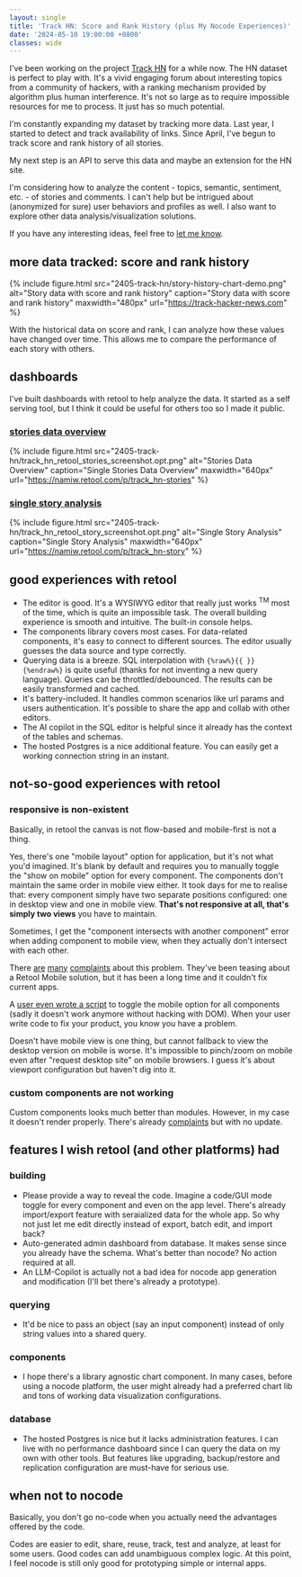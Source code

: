 ```yaml
---
layout: single
title: 'Track HN: Score and Rank History (plus My Nocode Experiences)'
date: '2024-05-10 19:00:00 +0800'
classes: wide
---
```


I've been working on the project [Track HN](https://www.track-hacker-news.com) for a while now. The HN dataset is perfect to play with. It's a vivid engaging forum about interesting topics from a community of hackers, with a ranking mechanism provided by algorithm plus human interference. It's not so large as to require impossible resources for me to process. It just has so much potential.

I'm constantly expanding my dataset by tracking more data. Last year, I started to detect and track availability of links. Since April, I've begun to track score and rank history of all stories.

My next step is an API to serve this data and maybe an extension for the HN site.

I'm considering how to analyze the content - topics, semantic, sentiment, etc. - of stories and comments. I can't help but be intrigued about (anonymized for sure) user behaviors and profiles as well. I also want to explore other data analysis/visualization solutions.

If you have any interesting ideas, feel free to [let me know](mailto:me@nami.land).

## more data tracked: score and rank history

{% include figure.html
  src="2405-track-hn/story-history-chart-demo.png"
  alt="Story data with score and rank history"
  caption="Story data with score and rank history"
  maxwidth="480px"
  url="https://track-hacker-news.com"
%}

With the historical data on score and rank, I can analyze how these values have changed over time. This allows me to compare the performance of each story with others.

## dashboards

I've built dashboards with retool to help analyze the data. It started as a self serving tool, but I think it could be useful for others too so I made it public.

### [stories data overview](https://namiw.retool.com/p/track_hn-stories)

{% include figure.html
  src="2405-track-hn/track_hn_retool_stories_screenshot.opt.png"
  alt="Stories Data Overview"
  caption="Single Stories Data Overview"
  maxwidth="640px"
  url="https://namiw.retool.com/p/track_hn-stories"
%}

### [single story analysis](https://namiw.retool.com/p/track_hn-story)

{% include figure.html
  src="2405-track-hn/track_hn_retool_story_screenshot.opt.png"
  alt="Single Story Analysis"
  caption="Single Story Analysis"
  maxwidth="640px"
  url="https://namiw.retool.com/p/track_hn-story"
%}

## good experiences with retool

- The editor is good. It's a WYSIWYG editor that really just works <sup>TM</sup> most of the time, which is quite an impossible task. The overall building experience is smooth and intuitive. The built-in console helps.
- The components library covers most cases. For data-related components, it's easy to connect to different sources. The editor usually guesses the data source and type correctly.
- Querying data is a breeze. SQL interpolation with `{%raw%}{{ }}{%endraw%}` is quite useful (thanks for not inventing a new query language). Queries can be throttled/debounced. The results can be easily transformed and cached.
- It's battery-included. It handles common scenarios like url params and users authentication. It's possible to share the app and collab with other editors.
- The AI copilot in the SQL editor is helpful since it already has the context of the tables and schemas.
- The hosted Postgres is a nice additional feature. You can easily get a working connection string in an instant.

## not-so-good experiences with retool

### responsive is non-existent

Basically, in retool the canvas is not flow-based and mobile-first is not a thing.

Yes, there's one "mobile layout" option for application, but it's not what you'd imagined. It's blank by default and requires you to manually toggle the "show on mobile" option for every component. The components don't maintain the same order in mobile view either. It took days for me to realise that: every component simply have two separate positions configured: one in desktop view and one in mobile view. **That's not responsive at all, that's simply two views** you have to maintain.

Sometimes, I get the "component intersects with another component" error when adding component to mobile view, when they actually don't intersect with each other.

There [are](https://community.retool.com/t/mobile-responsive-design-in-retool/21791/) [many](https://community.retool.com/t/make-show-on-mobile-true-by-default/4733/) [complaints](https://community.retool.com/t/button-to-toggle-on-off-all-show-on-mobile-show-on-desktop/5112) about this problem. They've been teasing about a Retool Mobile solution, but it has been a long time and it couldn't fix current apps.

A [user even wrote a script](https://community.retool.com/t/enabling-mobile-for-whole-page/22804) to toggle the mobile option for all components (sadly it doesn't work anymore without hacking with DOM). When your user write code to fix your product, you know you have a problem.

Doesn't have mobile view is one thing, but cannot fallback to view the desktop version on mobile is worse. It's impossible to pinch/zoom on mobile even after "request desktop site" on mobile browsers. I guess it's about viewport configuration but haven't dig into it.

### custom components are not working

Custom components looks much better than modules. However, in my case it doesn't render properly. There's already [complaints](https://community.retool.com/t/custom-components-dont-render-when-viewing-via-public-link/39593) but with no update.

## features I wish retool (and other platforms) had

### building

- Please provide a way to reveal the code. Imagine a code/GUI mode toggle for every component and even on the app level. There's already import/export feature with seraialized data for the whole app. So why not just let me edit directly instead of export, batch edit, and import back?
- Auto-generated admin dashboard from database. It makes sense since you already have the schema. What's better than nocode? No action required at all.
- An LLM-Copilot is actually not a bad idea for nocode app generation and modification (I'll bet there's already a prototype).

### querying

- It'd be nice to pass an object (say an input component) instead of only string values into a shared query.

### components

- I hope there's a library agnostic chart component. In many cases, before using a nocode platform, the user might already had a preferred chart lib and tons of working data visualization configurations.

### database

- The hosted Postgres is nice but it lacks administration features. I can live with no performance dashboard since I can query the data on my own with other tools. But features like upgrading, backup/restore and replication configuration are must-have for serious use.

## when not to nocode

Basically, you don't go no-code when you actually need the advantages offered by the code.

Codes are easier to edit, share, reuse, track, test and analyze, at least for some users. Good codes can add unambiguous complex logic. At this point, I feel nocode is still only good for prototyping simple or internal apps.
